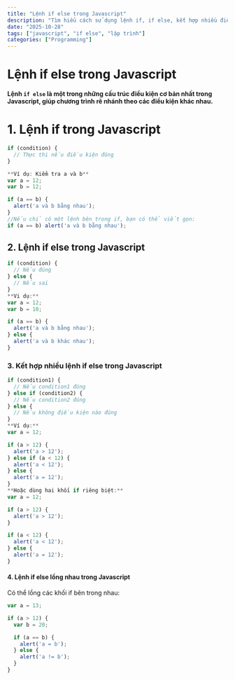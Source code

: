 ```yaml
---
title: "Lệnh if else trong Javascript"
description: "Tìm hiểu cách sử dụng lệnh if, if else, kết hợp nhiều điều kiện và lồng nhau trong Javascript."
date: "2025-10-28"
tags: ["javascript", "if else", "lập trình"]
categories: ["Programming"]
---
```


# Lệnh if else trong Javascript

**Lệnh `if else` là một trong những cấu trúc điều kiện cơ bản nhất trong Javascript, giúp chương trình rẽ nhánh theo các điều kiện khác nhau.**

# 1. Lệnh if trong Javascript

```javascript
if (condition) {
  // Thực thi nếu điều kiện đúng
}

**Ví dụ: Kiểm tra a và b**
var a = 12;
var b = 12;

if (a == b) {
  alert('a và b bằng nhau');
}
//Nếu chỉ có một lệnh bên trong if, bạn có thể viết gọn:
if (a == b) alert('a và b bằng nhau');
```

## 2. Lệnh if else trong Javascript

```javascript
if (condition) {
  // Nếu đúng
} else {
  // Nếu sai
}
**Vi dụ:**
var a = 12;
var b = 10;

if (a == b) {
  alert('a và b bằng nhau');
} else {
  alert('a và b khác nhau');
}
```

### 3. Kết hợp nhiều lệnh if else trong Javascript

```javascript
if (condition1) {
  // Nếu condition1 đúng
} else if (condition2) {
  // Nếu condition2 đúng
} else {
  // Nếu không điều kiện nào đúng
}
**Ví dụ:**
var a = 12;

if (a > 12) {
  alert('a > 12');
} else if (a < 12) {
  alert('a < 12');
} else {
  alert('a = 12');
}
**Hoặc dùng hai khối if riêng biệt:**
var a = 12;

if (a > 12) {
  alert('a > 12');
}

if (a < 12) {
  alert('a < 12');
} else {
  alert('a = 12');
}
```

#### 4. Lệnh if else lồng nhau trong Javascript
Có thể lồng các khối if bên trong nhau:
```javascript
var a = 13;

if (a > 12) {
  var b = 20;

  if (a == b) {
    alert('a = b');
  } else {
    alert('a != b');
  }
}
```